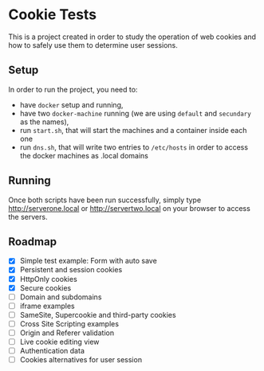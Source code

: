 # Cookie Tests

This is a project created in order to study the operation of web cookies and how to safely use them to determine user sessions.

## Setup
In order to run the project, you need to: 

* have `docker` setup and running, 
* have two `docker-machine` running (we are using `default` and `secundary` as the names),
* run `start.sh`, that will start the machines and a container inside each one
* run `dns.sh`, that will write two entries to `/etc/hosts` in order to access the docker machines as .local domains

## Running

Once both scripts have been run successfully, simply type http://serverone.local or http://servertwo.local on your browser to access the servers.

## Roadmap

- [x] Simple test example: Form with auto save
- [x] Persistent and session cookies
- [x] HttpOnly cookies 
- [x] Secure cookies
- [ ] Domain and subdomains
- [ ] iframe examples
- [ ] SameSite, Supercookie and third-party cookies
- [ ] Cross Site Scripting examples
- [ ] Origin and Referer validation
- [ ] Live cookie editing view
- [ ] Authentication data
- [ ] Cookies alternatives for user session